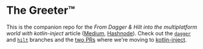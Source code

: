 # The Greeter™

This is the companion repo for the *From Dagger & Hilt into the multiplatform world with kotlin-inject* article
([Medium](https://proandroiddev.com/from-dagger-hilt-into-the-multiplatform-world-with-kotlin-inject-647d8e3bddd5),
[Hashnode](https://klima.hashnode.dev/from-dagger-hilt-into-the-multiplatform-world-with-kotlin-inject)).
Check out the [`dagger`](https://github.com/tfcporciuncula/kotlin-inject-greeter/tree/dagger)
and [`hilt`](https://github.com/tfcporciuncula/kotlin-inject-greeter/tree/hilt) branches
and the [two PRs](https://github.com/tfcporciuncula/kotlin-inject-greeter/pulls) where we're moving to
[kotlin-inject](https://github.com/evant/kotlin-inject).

